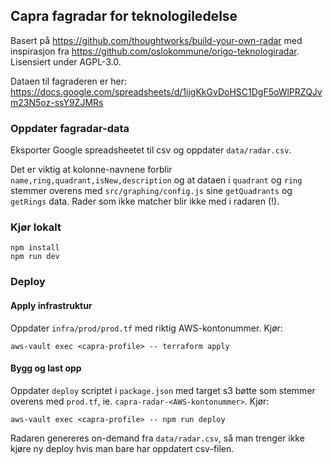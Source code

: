 ## Capra fagradar for teknologiledelse

Basert på https://github.com/thoughtworks/build-your-own-radar med inspirasjon fra https://github.com/oslokommune/origo-teknologiradar.
Lisensiert under AGPL-3.0.

Dataen til fagraderen er her: https://docs.google.com/spreadsheets/d/1ijgKkGvDoHSC1DgF5oWlPRZQJvm23N5oz-ssY9ZJMRs

### Oppdater fagradar-data

Eksporter Google spreadsheetet til csv og oppdater `data/radar.csv`.

Det er viktig at kolonne-navnene forblir `name,ring,quadrant,isNew,description` og at dataen i `quadrant` og `ring`
stemmer overens med `src/graphing/config.js` sine `getQuadrants` og `getRings` data. Rader som ikke matcher blir ikke med i radaren (!).

### Kjør lokalt

```
npm install
npm run dev
```

### Deploy

#### Apply infrastruktur

Oppdater `infra/prod/prod.tf` med riktig AWS-kontonummer.
Kjør:

```
aws-vault exec <capra-profile> -- terraform apply
```

#### Bygg og last opp

Oppdater `deploy` scriptet i `package.json` med target s3 bøtte som stemmer overens med `prod.tf`, ie. `capra-radar-<AWS-kontonummer>`.
Kjør:

```
aws-vault exec <capra-profile> -- npm run deploy
```

Radaren genereres on-demand fra `data/radar.csv`, så man trenger ikke kjøre ny deploy hvis man bare har oppdatert csv-filen.
